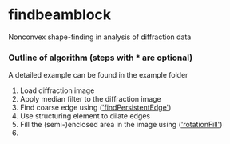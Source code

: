 # findbeamblock
Nonconvex shape-finding in analysis of diffraction data

### Outline of algorithm (steps with * are optional)
A detailed example can be found in the example folder
1. Load diffraction image
2. Apply median filter to the diffraction image
3. Find coarse edge using (['findPersistentEdge'](https://github.com/RealPolitiX/findbeamblock/blob/master/findPersistentEdge.m))
4. Use structuring element to dilate edges
5. Fill the (semi-)enclosed area in the image using (['rotationFill']())
6.
